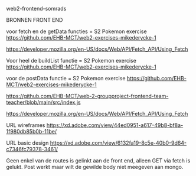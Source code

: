 web2-frontend-somrads

  BRONNEN FRONT END

  voor fetch en de getData functies =
  S2 Pokemon exercise
  https://github.com/EHB-MCT/web2-exercises-mikederycke-1

  https://developer.mozilla.org/en-US/docs/Web/API/Fetch_API/Using_Fetch

  Voor heel de buildList functie = 
    S2 Pokemon exercise
  https://github.com/EHB-MCT/web2-exercises-mikederycke-1

  voor de postData functie = 
      S2 Pokemon exercise
  https://github.com/EHB-MCT/web2-exercises-mikederycke-1

  https://github.com/EHB-MCT/web-2-groupproject-frontend-team-teacher/blob/main/src/index.js

  https://developer.mozilla.org/en-US/docs/Web/API/Fetch_API/Using_Fetch

URL wireframes 
https://xd.adobe.com/view/44ed0951-a617-49b8-bf8a-1f980db85b0b-11be/

URL basic design
https://xd.adobe.com/view/6132fa19-8c5e-40b0-9d64-c7346fc79378-3461/

Geen enkel van de routes is gelinkt aan de front end, alleen GET via fetch is gelukt. Post werkt maar wilt de gewilde body niet meegeven aan mongo.
